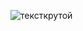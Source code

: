 ![тексткрутой](https://github.com/SaMelL9S/Media/assets/134537811/f41a1a84-2449-45fc-8be3-cbe5615d6b72)
